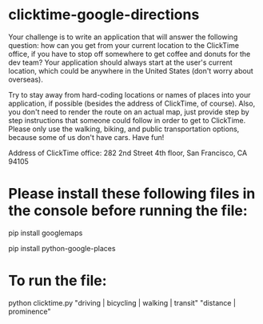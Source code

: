 # clicktime-google-directions

Your challenge is to write an application that will answer the following question: how can you get from your current location to the ClickTime office, if you have to stop off somewhere to get coffee and donuts for the dev team? Your application should always start at the user's current location, which could be anywhere in the United States (don't worry about overseas).

Try to stay away from hard-coding locations or names of places into your application, if possible (besides the address of ClickTime, of course). Also, you don't need to render the route on an actual map, just provide step by step instructions that someone could follow in order to get to ClickTime. Please only use the walking, biking, and public transportation options, because some of us don't have cars. Have fun!

Address of ClickTime office: 282 2nd Street 4th floor, San Francisco, CA 94105

# Please install these following files in the console before running the file:

pip install googlemaps

pip install python-google-places

# To run the file:

python clicktime.py "driving | bicycling | walking | transit" "distance | prominence"

